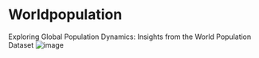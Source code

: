 # Worldpopulation
Exploring Global Population Dynamics: Insights from the World Population Dataset
![image](https://github.com/user-attachments/assets/c3151baa-dec3-4111-8217-633a101a1ff2)
